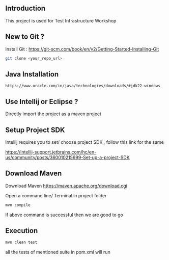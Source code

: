 ## Introduction
This project is used for Test Infrastructure Workshop 

## New to Git ?

Install Git : https://git-scm.com/book/en/v2/Getting-Started-Installing-Git

```sh
git clone <your_repo_url>
```

## Java Installation

```
https://www.oracle.com/in/java/technologies/downloads/#jdk22-windows
```


## Use Intellij or Eclipse ?

Directly import the project as a maven project

## Setup Project SDK
Intellij requires you to set/ choose project SDK , follow this link for the same

https://intellij-support.jetbrains.com/hc/en-us/community/posts/360010215699-Set-up-a-project-SDK

## Download Maven

Download Maven https://maven.apache.org/download.cgi

Open a command line/ Terminal in project folder
```sh
mvn compile
```

If above command is successful then we are good to go

## Execution

```sh
mvn clean test
```

all the tests of mentioned suite in pom.xml will run

